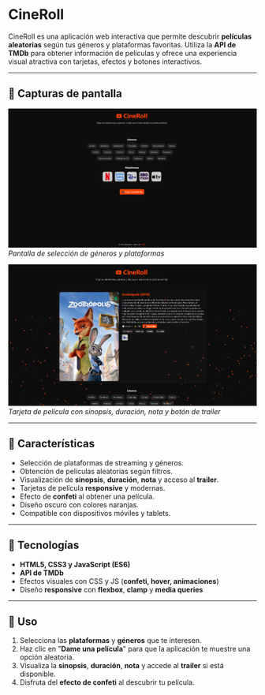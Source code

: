 # CineRoll

CineRoll es una aplicación web interactiva que permite descubrir **películas aleatorias** según tus géneros y plataformas favoritas. Utiliza la **API de TMDb** para obtener información de películas y ofrece una experiencia visual atractiva con tarjetas, efectos y botones interactivos.

---

## 🔹 Capturas de pantalla

![Pantalla principal](public/img/screenshot1.png)  
*Pantalla de selección de géneros y plataformas*

![Resultados de película](public/img/screenshot2.png)  
*Tarjeta de película con sinopsis, duración, nota y botón de trailer*

---

## 🔹 Características

- Selección de plataformas de streaming y géneros.  
- Obtención de películas aleatorias según filtros.  
- Visualización de **sinopsis**, **duración**, **nota** y acceso al **trailer**.  
- Tarjetas de película **responsive** y modernas.  
- Efecto de **confeti** al obtener una película.  
- Diseño oscuro con colores naranjas.  
- Compatible con dispositivos móviles y tablets.  

---

## 🔹 Tecnologías

- **HTML5, CSS3 y JavaScript (ES6)**  
- **API de TMDb**  
- Efectos visuales con CSS y JS (**confeti, hover, animaciones**)  
- Diseño **responsive** con **flexbox**, **clamp** y **media queries**  

---

## 🔹 Uso

1. Selecciona las **plataformas** y **géneros** que te interesen.  
2. Haz clic en "**Dame una película**" para que la aplicación te muestre una opción aleatoria.  
3. Visualiza la **sinopsis**, **duración**, **nota** y accede al **trailer** si está disponible.  
4. Disfruta del **efecto de confeti** al descubrir tu película.  